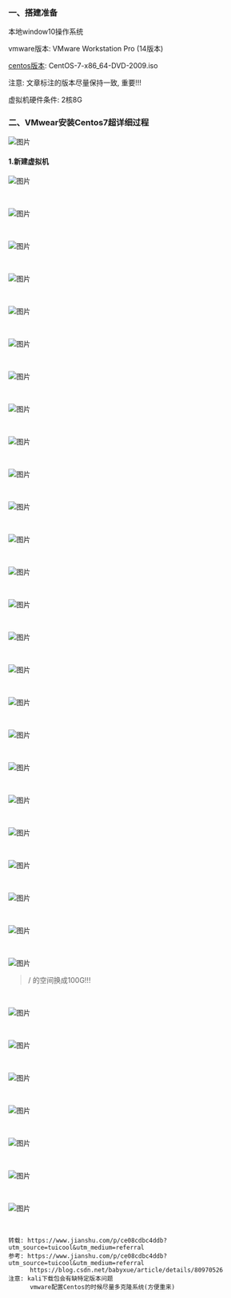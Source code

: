 ### 一、搭建准备

本地window10操作系统

vmware版本: VMware Workstation Pro (14版本)

[centos版本](https://mirrors.aliyun.com/centos/): CentOS-7-x86_64-DVD-2009.iso

注意: 文章标注的版本尽量保持一致, 重要!!!

虚拟机硬件条件: 2核8G

### 二、VMwear安装Centos7超详细过程

![图片](./pic/001/1.jpg)

#### 1.新建虚拟机

![图片](./pic/001/2.jpg)

&nbsp;

![图片](./pic/001/3.jpg)

&nbsp;

![图片](./pic/001/4.jpg)

&nbsp;

![图片](./pic/001/5.jpg)

&nbsp;

![图片](./pic/001/6.jpg)

&nbsp;

![图片](./pic/001/7.jpg)

&nbsp;

![图片](./pic/001/8.jpg)

&nbsp;

![图片](./pic/001/9.jpg)

&nbsp;

![图片](./pic/001/10.jpg)

&nbsp;

![图片](./pic/001/11.jpg)

&nbsp;

![图片](./pic/001/12.jpg)

&nbsp;

![图片](./pic/001/13.jpg)

&nbsp;

![图片](./pic/001/14.jpg)

&nbsp;

![图片](./pic/001/15.jpg)

&nbsp;

![图片](./pic/001/16.jpg)

&nbsp;

![图片](./pic/001/17.jpg)

&nbsp;

![图片](./pic/001/18.jpg)

&nbsp;

![图片](./pic/001/19.jpg)

&nbsp;

![图片](./pic/001/20.jpg)

&nbsp;

![图片](./pic/001/21.jpg)

&nbsp;

![图片](./pic/001/22.jpg)

&nbsp;

![图片](./pic/001/24.jpg)

&nbsp;

![图片](./pic/001/25.jpg)

&nbsp;

![图片](./pic/001/26.jpg)

&nbsp;

![图片](./pic/001/27.jpg)

> / 的空间换成100G!!!

&nbsp;

![图片](./pic/001/28.jpg)

&nbsp;

![图片](./pic/001/29.jpg)

&nbsp;

![图片](./pic/001/30.jpg)

&nbsp;

![图片](./pic/001/31.jpg)

&nbsp;

![图片](./pic/001/32.jpg)

&nbsp;

![图片](./pic/001/33.jpg)

&nbsp;

![图片](./pic/001/34.jpg)

&nbsp;

```
转载: https://www.jianshu.com/p/ce08cdbc4ddb?utm_source=tuicool&utm_medium=referral
参考: https://www.jianshu.com/p/ce08cdbc4ddb?utm_source=tuicool&utm_medium=referral
      https://blog.csdn.net/babyxue/article/details/80970526
注意: kali下载包会有缺特定版本问题
      vmware配置Centos的时候尽量多克隆系统(方便重来)
```



